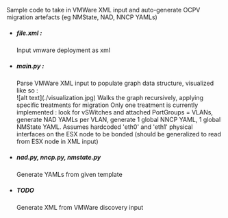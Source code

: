 Sample code to take in VMWare XML input and auto-generate OCPV migration artefacts (eg NMState, NAD, NNCP YAMLs)
<ul>
<li>
  <h5>file.xml :</h5> Input vmware deployment as xml
</li>

<li>
<h5>main.py :</h5>
Parse VMWare XML input to populate graph data structure, visualized like so :
<br>![alt text](./visualization.jpg)
Walks the graph recursively, applying specific treatments for migration
Only one treatment is currently implemented : look for vSWitches and attached PortGroups = VLANs, generate NAD YAMLs per VLAN, generate 1 global NNCP YAML, 1 global NMState YAML.
Assumes hardcoded 'eth0' and 'eth1' physical interfaces on the ESX node to be bonded (should be generalized to read from ESX node in XML input) 
</li>

<li>
  <h5>nad.py, nncp.py, nmstate.py</h5> Generate YAMLs from given template 
</li>
<li>
  <h5>TODO </h5> Generate XML from VMWare discovery input
</li>

</ul>
